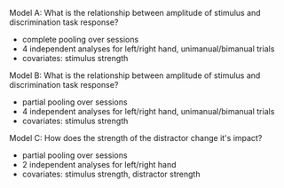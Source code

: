 Model A: What is the relationship between amplitude of stimulus and discrimination task response?
- complete pooling over sessions
- 4 independent analyses for left/right hand, unimanual/bimanual trials
- covariates: stimulus strength

Model B: What is the relationship between amplitude of stimulus and discrimination task response?
- partial pooling over sessions
- 4 independent analyses for left/right hand, unimanual/bimanual trials
- covariates: stimulus strength

Model C: How does the strength of the distractor change it's impact?
- partial pooling over sessions
- 2 independent analyses for left/right hand
- covariates: stimulus strength, distractor strength
